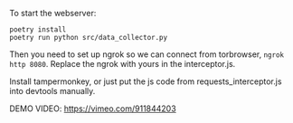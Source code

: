 To start the webserver:
```
poetry install
poetry run python src/data_collector.py
```
Then you need to set up ngrok so we can connect from torbrowser, ```ngrok http 8080```. Replace the ngrok with yours in the interceptor.js.

Install tampermonkey, or just put the js code from requests_interceptor.js into devtools manually.

DEMO VIDEO: https://vimeo.com/911844203
